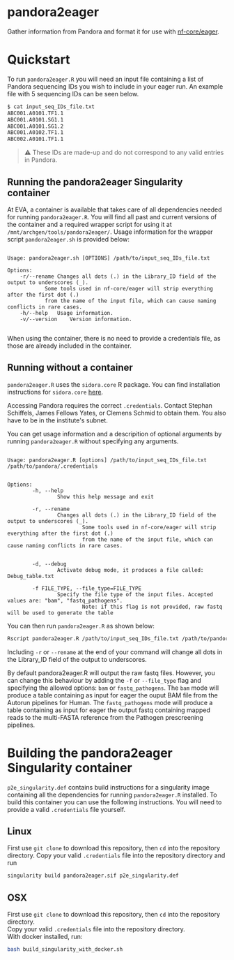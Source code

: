 # pandora2eager
Gather information from Pandora and format it for use with [nf-core/eager](https://nf-co.re/eager).

# Quickstart

To run `pandora2eager.R` you will need an input file containing a list of Pandora sequencing IDs you
wish to include in your eager run. An example file with 5 sequencing IDs can be seen below.
```bash
$ cat input_seq_IDs_file.txt
ABC001.A0101.TF1.1
ABC001.A0101.SG1.1
ABC001.A0101.SG1.2
ABC001.A0102.TF1.1
ABC002.A0101.TF1.1
```

> ⚠️ These IDs are made-up and do not correspond to any valid entries in Pandora.

## Running the pandora2eager Singularity container

At EVA, a container is available that takes care of all dependencies needed for running `pandora2eager.R`.
You will find all past and current versions of the container and a required wrapper script for using it 
at `/mnt/archgen/tools/pandora2eager/`. Usage information for the wrapper script `pandora2eager.sh` is 
provided below:

```

Usage: pandora2eager.sh [OPTIONS] /path/to/input_seq_IDs_file.txt

Options:
	-r/--rename	Changes all dots (.) in the Library_ID field of the output to underscores (_).
			Some tools used in nf-core/eager will strip everything after the first dot (.)
			from the name of the input file, which can cause naming conflicts in rare cases.
	-h/--help	Usage information.
	-v/--version	Version information.


```

When using the container, there is no need to provide a credentials file, as those are already included in the container.

## Running without a container
`pandora2eager.R` uses the `sidora.core` R package. You can find installation instructions for `sidora.core`
[here](https://github.com/sidora-tools/sidora.core). 

Accessing Pandora requires the correct `.credentials`. Contact Stephan Schiffels, James Fellows Yates, 
or Clemens Schmid to obtain them. You also have to be in the institute's subnet.

You can get usage information and a descripition of optional arguments by running `pandora2eager.R`
without specifying any arguments.
```

Usage: pandora2eager.R [options] /path/to/input_seq_IDs_file.txt /path/to/pandora/.credentials


Options:
        -h, --help
                Show this help message and exit

        -r, --rename
                Changes all dots (.) in the Library_ID field of the output to underscores (_).
                        Some tools used in nf-core/eager will strip everything after the first dot (.)
                        from the name of the input file, which can cause naming conflicts in rare cases.


        -d, --debug
                Activate debug mode, it produces a file called: Debug_table.txt

        -f FILE_TYPE, --file_type=FILE_TYPE
                Specify the file type of the input files. Accepted values are: "bam", "fastq_pathogens". 
                        Note: if this flag is not provided, raw fastq will be used to generate the table

```



You can then run `pandora2eager.R` as shown below:
```bash
Rscript pandora2eager.R /path/to/input_seq_IDs_file.txt /path/to/pandora/.credentials
```

Including `-r` or `--rename` at the end of your command will change all dots in the 
Library_ID field of the output to underscores.

By default pandora2eager.R will output the raw fastq files. However, you can change this behaviour by adding the `-f` 
or `--file_type` flag and specifying the allowed options: `bam` or `fastq_pathogens`.
The `bam` mode will produce a table containing as input for eager the ouput BAM file from the Autorun pipelines for Human.
The `fastq_pathogens` mode will produce a table containing as input for eager the output fastq containing mapped reads to
the multi-FASTA reference from the Pathogen prescreening pipelines. 

# Building the pandora2eager Singularity container
`p2e_singularity.def` contains build instructions for a singularity image containing all the 
dependencies for running `pandora2eager.R` installed. To build this container you can use the
following instructions. You will need to provide a valid `.credentials` file yourself.

## Linux
First use `git clone` to download this repository, then `cd` into the repository directory.
Copy your valid `.credentials` file into the repository directory and run
```bash
singularity build pandora2eager.sif p2e_singularity.def
```

## OSX
First use `git clone` to download this repository, then `cd` into the repository directory.</br>
Copy your valid `.credentials` file into the repository directory.</br>
With docker installed, run:
```bash
bash build_singularity_with_docker.sh
```
